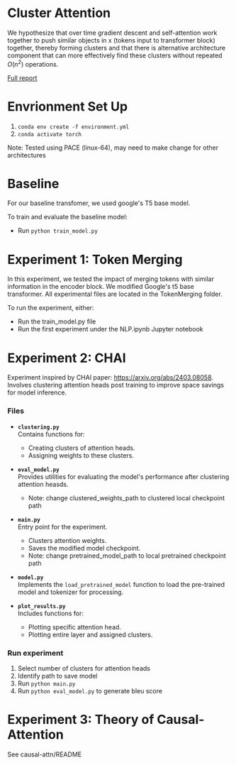 # Cluster Attention

We hypothesize that over time gradient descent and self-attention work together
to push similar objects in x (tokens input to transformer block) together, thereby forming clusters and that
there is alternative architecture component that can more effectively find these
clusters without repeated $O(n^2)$ operations.

[Full report](NLP_Project.pdf)

# Envrionment Set Up

1.  ```conda env create -f environment.yml```
2. ```conda activate torch```

Note: Tested using PACE (linux-64), may need to make change for other architectures

# Baseline

For our baseline transfomer, we used google's T5 base model.

To train and evaluate the baseline model:
* Run ```python train_model.py```

# Experiment 1: Token Merging

In this experiment, we tested the impact of merging tokens with similar information in the encoder block. We modified Google's t5 base transformer. All experimental files are located in the TokenMerging folder. 

To run the experiment, either:
* Run the train_model.py file
* Run the first experiment under the NLP.ipynb Jupyter notebook


# Experiment 2: CHAI
Experiment inspired by CHAI paper: https://arxiv.org/abs/2403.08058. Involves clustering attention heads post training to improve space savings for model inference.

### Files

- **`clustering.py`**  
  Contains functions for:
  - Creating clusters of attention heads.
  - Assigning weights to these clusters.

- **`eval_model.py`**  
  Provides utilities for evaluating the model's performance after clustering attention heasds.
  - Note: change clustered_weights_path to clustered local checkpoint path 

- **`main.py`**  
  Entry point for the experiment.  
  - Clusters attention weights.
  - Saves the modified model checkpoint.
  - Note: change pretrained_model_path to  local pretrained checkpoint path 

- **`model.py`**  
  Implements the `load_pretrained_model` function to load the pre-trained model and tokenizer for processing.
   

- **`plot_results.py`**  
  Includes functions for:
  - Plotting specific attention head.
  - Plotting entire layer and assigned clusters.


### Run experiment
1. Select number of clusters for attention heads
2. Identify path to save model
3. Run ```python main.py```
4. Run ```python eval_model.py``` to generate bleu score


# Experiment 3: Theory of Causal-Attention

See causal-attn/README